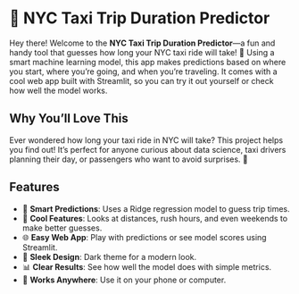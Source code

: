 # 🚖 NYC Taxi Trip Duration Predictor


Hey there! Welcome to the **NYC Taxi Trip Duration Predictor**—a fun and handy tool that guesses how long your NYC taxi ride will take! 🎉 Using a smart machine learning model, this app makes predictions based on where you start, where you’re going, and when you’re traveling. It comes with a cool web app built with Streamlit, so you can try it out yourself or check how well the model works.

## Why You’ll Love This
Ever wondered how long your taxi ride in NYC will take? This project helps you find out! It’s perfect for anyone curious about data science, taxi drivers planning their day, or passengers who want to avoid surprises. 🚕

## Features
- 🚖 **Smart Predictions**: Uses a Ridge regression model to guess trip times.  
- 🌟 **Cool Features**: Looks at distances, rush hours, and even weekends to make better guesses.  
- 🌐 **Easy Web App**: Play with predictions or see model scores using Streamlit.  
- 🎨 **Sleek Design**: Dark theme for a modern look.  
- 📊 **Clear Results**: See how well the model does with simple metrics.  
- 📱 **Works Anywhere**: Use it on your phone or computer.  

